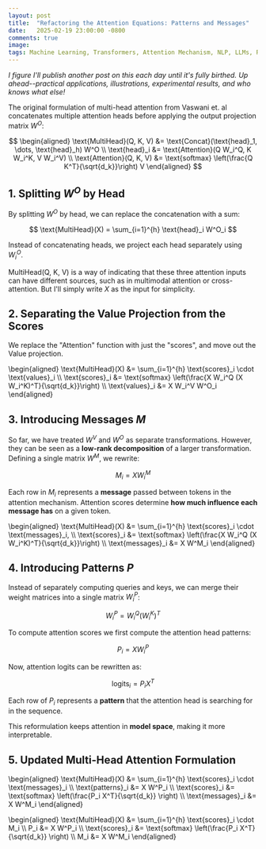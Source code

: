 ```yaml
---
layout: post
title:  "Refactoring the Attention Equations: Patterns and Messages"
date:   2025-02-19 23:00:00 -0800
comments: true
image:
tags: Machine Learning, Transformers, Attention Mechanism, NLP, LLMs, Rank Factorization, Low-Rank Attention, Multi-Head Attention, Optimization
---
```


_I figure I'll publish another post on this each day until it's fully birthed. Up ahead--practical applications, illustrations, experimental results, and who knows what else!_

The original formulation of multi-head attention from Vaswani et. al concatenates multiple attention heads before applying the output projection matrix $W^O$:

$$
\begin{aligned}
    \text{MultiHead}(Q, K, V) &= \text{Concat}(\text{head}_1, \dots, \text{head}_h) W^O \\
    \text{head}_i &= \text{Attention}(Q W_i^Q, K W_i^K, V W_i^V) \\
    \text{Attention}(Q, K, V) &= \text{softmax} \left(\frac{Q K^T}{\sqrt{d_k}}\right) V
\end{aligned}
$$


## 1. Splitting $W^O$ by Head

By splitting $W^O$ by head, we can replace the concatenation with a sum: 

$$
\text{MultiHead}(X) = \sum_{i=1}^{h} \text{head}_i W^O_i
$$

Instead of concatenating heads, we project each head separately using $W^O_i$. 

MultiHead(Q, K, V) is a way of indicating that these three attention inputs can have different sources, such as in multimodal attention or cross-attention. But I'll simply write $X$ as the input for simplicity. 

## 2. Separating the Value Projection from the Scores

We replace the "Attention" function with just the "scores", and move out the Value projection.

\begin{aligned}
    \text{MultiHead}(X) &= \sum_{i=1}^{h} \text{scores}_i \cdot \text{values}_i \\\\
    \text{scores}_i &= \text{softmax} \left(\frac{X W_i^Q (X W_i^K)^T}{\sqrt{d_k}}\right) \\\\
    \text{values}_i &= X W_i^V W^O_i
\end{aligned}


## 3. Introducing Messages $M$



So far, we have treated $W^V$ and $W^O$ as separate transformations. However, they can be seen as a **low-rank decomposition** of a larger transformation. Defining a single matrix $W^M$, we rewrite:

$$
M_i = X W^M_i
$$

Each row in $M_i$ represents a **message** passed between tokens in the attention mechanism. Attention scores determine **how much influence each message has** on a given token.



\begin{aligned}
    \text{MultiHead}(X) &= \sum_{i=1}^{h} \text{scores}_i \cdot \text{messages}_i, \\\\
    \text{scores}_i &= \text{softmax} \left(\frac{X W_i^Q (X W_i^K)^T}{\sqrt{d_k}}\right) \\\\
    \text{messages}_i &= X W^M_i
\end{aligned}



## 4. Introducing Patterns $P$

Instead of separately computing queries and keys, we can merge their weight matrices into a single matrix $W^P_i$:

$$
W^P_i = W^Q_i (W^K_i)^T
$$

To compute attention scores we first compute the attention head patterns:

$$
P_i = X W^P_i
$$



Now, attention logits can be rewritten as:

$$
\text{logits}_i = P_i X^T
$$

Each row of $P_i$ represents a **pattern** that the attention head is searching for in the sequence.

This reformulation keeps attention in **model space**, making it more interpretable.


## 5. Updated Multi-Head Attention Formulation



\begin{aligned}
    \text{MultiHead}(X) &= \sum_{i=1}^{h} \text{scores}_i \cdot \text{messages}_i \\\\
    \text{patterns}_i &= X W^P_i \\\\
    \text{scores}_i &= \text{softmax} \left(\frac{P_i X^T}{\sqrt{d_k}} \right) \\\\
    \text{messages}_i &= X W^M_i
\end{aligned}




\begin{aligned}
    \text{MultiHead}(X) &= \sum_{i=1}^{h} \text{scores}_i \cdot M_i \\\\
    P_i &= X W^P_i \\\\
    \text{scores}_i &= \text{softmax} \left(\frac{P_i X^T}{\sqrt{d_k}} \right) \\\\
    M_i &= X W^M_i
\end{aligned}

